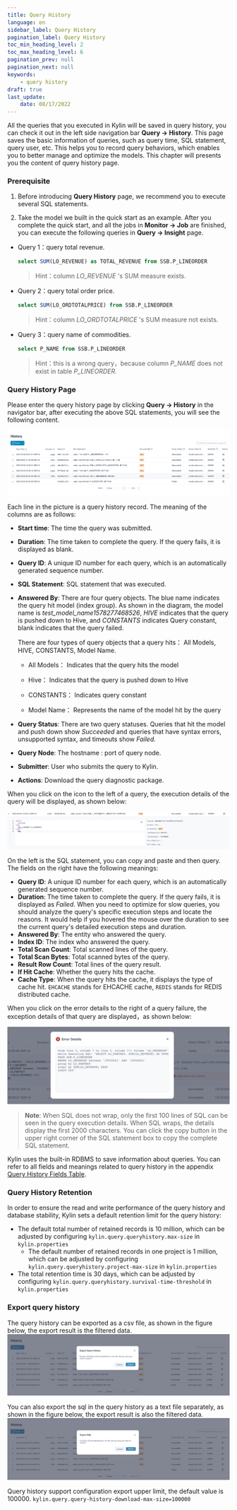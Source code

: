 ```yaml
---
title: Query History
language: en
sidebar_label: Query History
pagination_label: Query History
toc_min_heading_level: 2
toc_max_heading_level: 6
pagination_prev: null
pagination_next: null
keywords:
    - query history
draft: true
last_update:
    date: 08/17/2022
---
```


All the queries that you executed in Kylin will be saved in query history, you can check it out in the left side navigation bar **Query -> History**.
This page saves the basic information of queries, such as query time, SQL statement, query user, etc. This helps you to record query behaviors, which enables you to better manage and optimize the models. This chapter will presents you the content of query history page.



### Prerequisite

1. Before introducing **Query History** page, we recommend you to execute several SQL statements.

2. Take the model we built in the quick start as an example. After you complete the quick start, and all the jobs in **Monitor -> Job** are finished, you can execute the following queries in **Query -> Insight** page.


- Query 1：query total revenue.

  ```sql
  select SUM(LO_REVENUE) as TOTAL_REVENUE from SSB.P_LINEORDER
  ```

  > Hint：column *LO_REVENUE* 's SUM measure exists.

- Query 2：query total order price.

  ```sql
  select SUM(LO_ORDTOTALPRICE) from SSB.P_LINEORDER
  ```

  > Hint：column *LO_ORDTOTALPRICE* 's SUM measure not exists.

- Query 3：query name of commodities.

  ```sql
  select P_NAME from SSB.P_LINEORDER
  ```

  > Hint：this is a wrong query，because column *P_NAME* does not exist in table *P_LINEORDER*.


### Query History Page

Please enter the query history page by clicking **Query -> History** in the navigator bar, after executing the above SQL statements, you will see the following content.

![Query History](images/query_history.png)

Each line in the picture is a query history record. The meaning of the columns are as follows:

- **Start time**: The time the query was submitted.

- **Duration**: The time taken to complete the query. If the query fails, it is displayed as blank.

- **Query ID**: A unique ID number for each query, which is an automatically generated sequence number.

- **SQL Statement**: SQL statement that was executed.

- **Answered By**: There are four query objects. The blue name indicates the query hit model (index group). As shown in the diagram, the model name is *test_model_name1578277468526*, *HIVE* indicates that the query is pushed down to Hive, and *CONSTANTS* indicates Query constant, blank indicates that the query failed.

  There are four types of query objects that a query hits： All Models, HIVE, CONSTANTS, Model Name.

    - All Models： Indicates that the query hits the model

    - Hive： Indicates that the query is pushed down to Hive

    - CONSTANTS： Indicates query constant

    - Model Name： Represents the name of the model hit by the query

- **Query Status**: There are two query statuses. Queries that hit the model and push down show *Succeeded* and queries that have syntax errors, unsupported syntax, and timeouts show *Failed*.

- **Query Node**: The hostname : port of query node.

- **Submitter**: User who submits the query to Kylin.

- **Actions**: Download the query diagnostic package.

When you click on the icon to the left of a query, the execution details of the query will be displayed, as shown below:

![Query Execution Detail](images/query_history2.png)

On the left is the SQL statement, you can copy and paste and then query. The fields on the right have the following meanings:

- **Query ID**: A unique ID number for each query, which is an automatically generated sequence number.
- **Duration**: The time taken to complete the query. If the query fails, it is displayed as *Failed*. When you need to optimize for slow queries, you should analyze the query's specific execution steps and locate the reasons. It would help if you hovered the mouse over the duration to see the current query's detailed execution steps and duration.
- **Answered By**: The entity who answered the query.
- **Index ID**: The index who answered the query.
- **Total Scan Count**: Total scanned lines of the query.
- **Total Scan Bytes**: Total scanned bytes of the query.
- **Result Row Count**: Total lines of the query result.
- **If Hit Cache**: Whether the query hits the cache.
- **Cache Type**: When the query hits the cache, it displays the type of cache hit. `EHCACHE` stands for EHCACHE cache, `REDIS` stands for REDIS distributed cache.

When you click on the error details to the right of a query failure, the exception details of that query are displayed，as shown below:

![Query Exception Message](images/query_history5.png)

> **Note**: When SQL does not wrap, only the first 100 lines of SQL can be seen in the query execution details. When SQL wraps, the details display the first 2000 characters. You can click the copy button in the upper right corner of the SQL statement box to copy the complete SQL statement.

Kylin uses the built-in RDBMS to save information about queries. You can refer to all fields and meanings related to query history in the appendix [Query History Fields Table](../../installation/rdbms_metastore/query_history_fields.en.md).



### Query History Retention

In order to ensure the read and write performance of the query history and database stability, Kylin sets a default retention limit for the query history:

- The default total number of retained records is 10 million, which can be adjusted by configuring `kylin.query.queryhistory.max-size` in `kylin.properties`
    - The default number of retained records in one project is 1 million, which can be adjusted by configuring `kylin.query.queryhistory.project-max-size` in `kylin.properties`
- The total retention time is 30 days, which can be adjusted by configuring `kylin.query.queryhistory.survival-time-threshold` in `kylin.properties`



### Export query history

The query history can be exported as a csv file, as shown in the figure below, the export result is the filtered data.
![Export query history](images/query_history3.png)

You can also export the sql in the query history as a text file separately, as shown in the figure below, the export result is also the filtered data.
![Export SQL](images/query_history4.png)

Query history support configuration export upper limit, the default value is 100000.
```kylin.query.query-history-download-max-size=100000```


